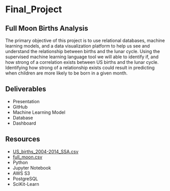 # Final_Project

## Full Moon Births Analysis
The primary objective of this project is to use relational databases, machine learning models, and a data visualization platform to help us see and understand the relationship between births and the lunar cycle.  Using the supervised machine learning language tool we will able to identify if, and how strong of a correlation exists between US births and the lunar cycle. Identifying how strong of a relationship exists could result in predicting when children are more likely to be born in a given month.

## Deliverables
- Presentation
- GitHub
- Machine Learning Model
- Database
- Dashboard

## Resources
- [US_births_2004-2014_SSA.csv](https://github.com/Yasminem2022/Final_Project/blob/main/Resources/US_births_1994-2003_CDC_NCHS.csv)
- [full_moon.csv](https://github.com/Yasminem2022/Final_Project/blob/main/Resources/full_moon.csv)
- Python
- Jupyter Notebook
- AWS S3
- PostgreSQL
- SciKit-Learn

